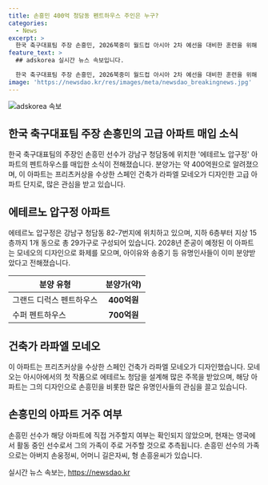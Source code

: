 ```yaml
---
title: 손흥민 400억 청담동 펜트하우스 주인은 누구?
categories:
  - News
excerpt: >
  한국 축구대표팀 주장 손흥민, 2026북중미 월드컵 아시아 2차 예선을 대비한 훈련을 위해 귀국하고 있으며, 강남구 에테르노 압구정 아파트를 분양받았다. 약 400억원어치의 그랜드 디럭스 펜트하우스를 매입한 것으로 전해졌으며, 이 아파트는 2028년 준공 예정이다. 에테르노 압구정은 가수 아이유와 배우 송중기도 분양받은 곳으로 손흥민의 가족이 거주할지 여부는 확인되지 않았다.
feature_text: >
  ## adskorea 실시간 뉴스 속보입니다.

  한국 축구대표팀 주장 손흥민, 2026북중미 월드컵 아시아 2차 예선을 대비한 훈련을 위해 귀국하고 있으며, 강남구 에테르노 압구정 아파트를 분양받았다. 약 400억원어치의 그랜드 디럭스 펜트하우스를 매입한 것으로 전해졌으며, 이 아파트는 2028년 준공 예정이다. 에테르노 압구정은 가수 아이유와 배우 송중기도 분양받은 곳으로 손흥민의 가족이 거주할지 여부는 확인되지 않았다.
image: 'https://newsdao.kr/res/images/meta/newsdao_breakingnews.jpg'
---
```


<p><img src="https://newsdao.kr/res/images/meta/newsdao_breakingnews.jpg" alt="adskorea 속보" /></p>

<h2 data-ke-size="size26">한국 축구대표팀 주장 손흥민의 고급 아파트 매입 소식</h2>

<p data-ke-size="size16">한국 축구대표팀의 주장인 손흥민 선수가 강남구 청담동에 위치한 '에테르노 압구정' 아파트의 펜트하우스를 매입한 소식이 전해졌습니다. 분양가는 약 400억원으로 알려졌으며, 이 아파트는 프리츠커상을 수상한 스페인 건축가 라파엘 모네오가 디자인한 고급 아파트 단지로, 많은 관심을 받고 있습니다.</p>

<h2 data-ke-size="size26">에테르노 압구정 아파트</h2>

<p data-ke-size="size16">에테르노 압구정은 강남구 청담동 82-7번지에 위치하고 있으며, 지하 6층부터 지상 15층까지 1개 동으로 총 29가구로 구성되어 있습니다. 2028년 준공이 예정된 이 아파트는 모네오의 디자인으로 화제를 모으며, 아이유와 송중기 등 유명인사들이 이미 분양받았다고 전해졌습니다.</p>

<table>
    <thead>
        <tr>
            <th>분양 유형</th>
            <th>분양가(약)</th>
        </tr>
    </thead>
    <tbody>
        <tr>
            <td>그랜드 디럭스 펜트하우스</td>
            <td style="text-align: center; height: 17px;"><b>400억원</b></td>
        </tr>
        <tr>
            <td>수퍼 펜트하우스</td>
            <td style="text-align: center; height: 17px;"><b>700억원</b></td>
        </tr>
    </tbody>
</table>

<h2 data-ke-size="size26">건축가 라파엘 모네오</h2>

<p data-ke-size="size16">이 아파트는 프리츠커상을 수상한 스페인 건축가 라파엘 모네오가 디자인했습니다. 모네오는 아시아에서의 첫 작품으로 에테르노 청담을 설계해 많은 주목을 받았으며, 해당 아파트는 그의 디자인으로 손흥민을 비롯한 많은 유명인사들의 관심을 끌고 있습니다.</p>

<h2 data-ke-size="size26">손흥민의 아파트 거주 여부</h2>

<p data-ke-size="size16">손흥민 선수가 해당 아파트에 직접 거주할지 여부는 확인되지 않았으며, 현재는 영국에서 활동 중인 선수로서 그의 가족이 주로 거주할 것으로 추측됩니다. 손흥민 선수의 가족으로는 아버지 손웅정씨, 어머니 길은자씨, 형 손흥윤씨가 있습니다.</p>
실시간 뉴스 속보는, <a href="https://newsdao.kr" rel="dofollow">https://newsdao.kr</a>


